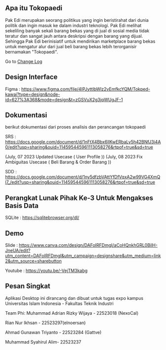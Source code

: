 ## Apa itu Tokopaedi

Pak Edi merupakan seorang politikus yang ingin beristirahat dari dunia politik dan ingin masuk ke dalam industri teknologi. Pak Edi melihat sekeliling banyak sekali barang bekas yang di jual di sosial media tidak teratur dan sangat jauh antara deskripsi dengan barang yang dijual. Sehingga Pak Edi berinisiatif untuk mendirikan marketplace barang bekas untuk mengatur alur dari jual beli barang bekas lebih terorganisir bernamakan "Tokopaedi". 

Go to [Change Log](Changelog.md)

## Design Interface

Figma : https://www.figma.com/file/4IPJyttlbWIz2vEmfkcYQM/Tokped-kawai?type=design&node-id=627%3A368&mode=design&t=zGSVuX2g3jqWUgJF-1

## Dokumentasi
berikut dokumentasi dari proses analisis dan perancangan tokopaedi

SRS : https://docs.google.com/document/d/1nFtX4Bbx6IlKwERbaLy5h42BNfJ3i4A0/edit?usp=sharing&ouid=114595445961113058276&rtpof=true&sd=true

(July, 07 2023 Updated Usecase ( User Profile ))
(July, 08 2023 Fix Ambiguitas Usecase ( Beli Barang & Order Barang ))

SDD : https://docs.google.com/document/d/1ny5dfzbVAttYfDfVqxA2w99VG4XmQl7_/edit?usp=sharing&ouid=114595445961113058276&rtpof=true&sd=true

## Perangkat Lunak Pihak Ke-3 Untuk Mengakses Basis Data
SQLite : https://sqlitebrowser.org/dl/

## Demo

Slide : https://www.canva.com/design/DAFoIRFDmgI/aCoHQnkhGRL0BilH-JneUA/edit?utm_content=DAFoIRFDmgI&utm_campaign=designshare&utm_medium=link2&utm_source=sharebutton

Youtube : https://youtu.be/-VejTM3kabg

## Pesan Singkat

Aplikasi Desktop ini dirancang dan dibuat untuk tugas expo kampus Universitas Islam Indonesia - Fakultas Teknik Industri

Team Phi:
Muhammad Adrian Rizky Wijaya - 22523018 (NexoCal)

Rian Nur Ikhsan - 22523297(elnoersan)

Ahmad Gunawan Triyanto - 22523284 (Gattve)

Muhammad Syahirul Alim- 22523237


